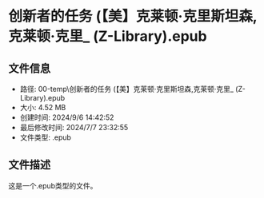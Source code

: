 ﻿# 创新者的任务 (【美】克莱顿·克里斯坦森,克莱顿·克里_ (Z-Library).epub

## 文件信息
- 路径: 00-temp\创新者的任务 (【美】克莱顿·克里斯坦森,克莱顿·克里_ (Z-Library).epub
- 大小: 4.52 MB
- 创建时间: 2024/9/6 14:42:52
- 最后修改时间: 2024/7/7 23:32:55
- 文件类型: .epub

## 文件描述
这是一个.epub类型的文件。


